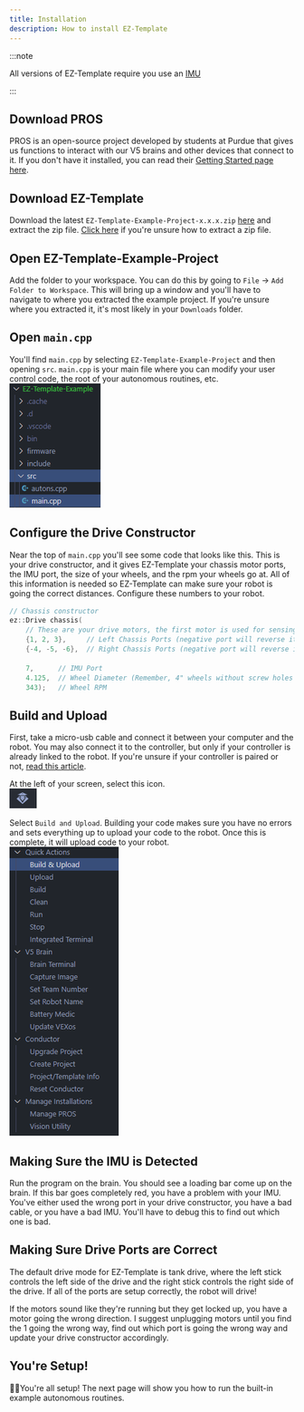 ```yaml
---
title: Installation
description: How to install EZ-Template
---
```


:::note

All versions of EZ-Template require you use an [IMU](https://www.vexrobotics.com/276-4855.html)

:::

## Download PROS
PROS is an open-source project developed by students at Purdue that gives us functions to interact with our V5 brains and other devices that connect to it.  If you don't have it installed, you can read their [Getting Started page here](https://pros.cs.purdue.edu/v5/getting-started/index.html).

## Download EZ-Template
Download the latest `EZ-Template-Example-Project-x.x.x.zip` [here](https://github.com/EZ-Robotics/EZ-Template/releases/latest) and extract the zip file.  [Click here](https://www.filecenter.com/blog/how-to-unzip-files-mac-iphone-android-windows/) if you're unsure how to extract a zip file.  

## Open EZ-Template-Example-Project
Add the folder to your workspace.  You can do this by going to `File` -> `Add Folder to Workspace`.  This will bring up a window and you'll have to navigate to where you extracted the example project.  If you're unsure where you extracted it, it's most likely in your `Downloads` folder.  

## Open `main.cpp`
You'll find `main.cpp` by selecting `EZ-Template-Example-Project` and then opening `src`.  `main.cpp` is your main file where you can modify your user control code, the root of your autonomous routines, etc.  
![](images/finding-main-cpp.png)

## Configure the Drive Constructor
Near the top of `main.cpp` you'll see some code that looks like this.  This is your drive constructor, and it gives EZ-Template your chassis motor ports, the IMU port, the size of your wheels, and the rpm your wheels go at.  All of this information is needed so EZ-Template can make sure your robot is going the correct distances.  Configure these numbers to your robot.  
```cpp
// Chassis constructor
ez::Drive chassis(
    // These are your drive motors, the first motor is used for sensing!
    {1, 2, 3},     // Left Chassis Ports (negative port will reverse it!)
    {-4, -5, -6},  // Right Chassis Ports (negative port will reverse it!)

    7,      // IMU Port
    4.125,  // Wheel Diameter (Remember, 4" wheels without screw holes are actually 4.125!)
    343);   // Wheel RPM
```

## Build and Upload 
First, take a micro-usb cable and connect it between your computer and the robot.  You may also connect it to the controller, but only if your controller is already linked to the robot.  If you're unsure if your controller is paired or not, [read this article](https://kb.vex.com/hc/en-us/articles/360035592532-Pairing-the-V5-Controller-with-the-V5-Brain-for-a-Wireless-Connection).  

At the left of your screen, select this icon.  
![](images/pros-icon.png)

Select `Build and Upload`.  Building your code makes sure you have no errors and sets everything up to upload your code to the robot.  Once this is complete, it will upload code to your robot.  
![](images/pros-menu.png)

## Making Sure the IMU is Detected
Run the program on the brain.  You should see a loading bar come up on the brain.  If this bar goes completely red, you have a problem with your IMU.  You've either used the wrong port in your drive constructor, you have a bad cable, or you have a bad IMU.  You'll have to debug this to find out which one is bad.  

## Making Sure Drive Ports are Correct
The default drive mode for EZ-Template is tank drive, where the left stick controls the left side of the drive and the right stick controls the right side of the drive.  If all of the ports are setup correctly, the robot will drive!  

If the motors sound like they're running but they get locked up, you have a motor going the wrong direction.  I suggest unplugging motors until you find the 1 going the wrong way, find out which port is going the wrong way and update your drive constructor accordingly.  

## You're Setup!
🥳🥳You're all setup!  The next page will show you how to run the built-in example autonomous routines.  

